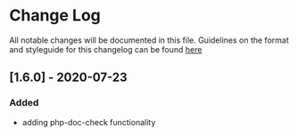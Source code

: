 # Change Log

All notable changes will be documented in this file. Guidelines on the format and styleguide for this changelog can be found [here](http://keepachangelog.com/)

## [1.6.0] - 2020-07-23

### Added

* adding php-doc-check functionality
